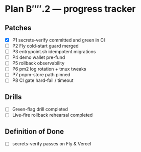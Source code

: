 # Plan B⁗.2 — progress tracker

## Patches
- [x] P1 secrets-verify committed and green in CI <!-- done-by @metagrati at 2025-04-25 12:45 -->
- [ ] P2 Fly cold-start guard merged
- [ ] P3 entrypoint.sh idempotent migrations
- [ ] P4 demo wallet pre-fund
- [ ] P5 rollback observability
- [ ] P6 pm2 log rotation + tmux tweaks
- [ ] P7 pnpm-store path pinned
- [ ] P8 CI gate hard-fail / timeout

## Drills
- [ ] Green-flag drill completed
- [ ] Live-fire rollback rehearsal completed

## Definition of Done
- [ ] secrets-verify passes on Fly & Vercel

